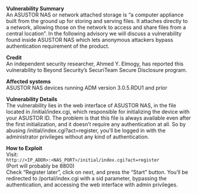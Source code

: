 **Vulnerability Summary**<br>
An ASUSTOR NAS or network attached storage is “a computer appliance built from the ground up for storing and serving files. It attaches directly to a network, allowing those on the network to access and share files from a central location”. In the following advisory we will discuss a vulnerability found inside ASUSTOR NAS which lets anonymous attackers bypass authentication requirement of the product.

**Credit**<br>
An independent security researcher, Ahmed Y. Elmogy, has reported this vulnerability to Beyond Security’s SecuriTeam Secure Disclosure program.

**Affected systems**<br>
ASUSTOR NAS devices running ADM version 3.0.5.RDU1 and prior

**Vulnerability Details**<br>
The vulnerability lies in the web interface of ASUSTOR NAS, in the file located in /initial/index.cgi, which responsible for initializing the device with your ASUSTOR ID. The problem is that this file is always available even after the first initialization, and it doesn’t require any authentication at all.
So by abusing /initial/index.cgi?act=register, you’ll be logged in with the administrator privileges without any kind of authentication.

**How to Exploit**<br>
Visit:<br>
`http://<IP_ADDR>:<NAS_PORT>/initial/index.cgi?act=register`<br>
(Port will probably be 8800)<br>
Check “Register later”, click on next, and press the “Start” button. You’ll be redirected to /portal/index.cgi with a sid parameter, bypassing the authentication, and accessing the web interface with admin privileges.
